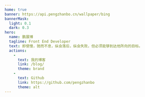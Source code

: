 ```yaml
---
home: true
banner: https://api.pengzhanbo.cn/wallpaper/bing
bannerMask:
  light: 0.1
  dark: 0.3
hero:
  name: 鹏展博
  tagline: Front End Developer
  text: 即使慢，驰而不息，纵会落后，纵会失败，但必须能够到达他所向的目标。
  actions:
    -
      text: 我的博客
      link: /blog/
      theme: brand
    -
      text: Github
      link: https://github.com/pengzhanbo
      theme: alt
---
```

